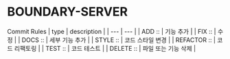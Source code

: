 # BOUNDARY-SERVER
Commit Rules
| type | description |
| --- | --- |
| ADD ::  | 기능 추가 |
| FIX :: | 수정 |
| DOCS :: | 세부 기능 추가 |
| STYLE :: | 코드 스타일 변경 |
| REFACTOR :: | 코드 리팩토링 |
| TEST :: | 코드 테스트 |
| DELETE :: | 파일 또는 기능 삭제 |
